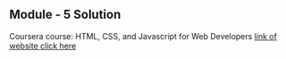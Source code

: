 ## Module - 5 Solution
Coursera course: HTML, CSS, and Javascript for Web Developers
<a href="https://shubham56-droid.github.io/Assignments/module-5/index.html">link of website click here</a>
